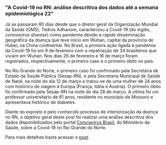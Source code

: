 ### "A Covid-19 no RN: análise descritiva dos dados até a semana epidemiológica 22"

Já se passaram 80 dias desde que o diretor geral da Organização Mundial da Saúde (OMS), Tedros Adhanom, caracterizou a Covid-19 (do inglês, *coronavirus disease*) como pandemia devido a rápide disseminação geográfica da doença que teve início em Wuhan, capital da província de Hubei, na China continental. No Brasil, a primeira ação ligada à pandemia da Covid-19 foi em 9 de fevereiro com a repatriação de 34 brasileiros que viviam em Wuhan. Nos dias 26 de fevereiro e 16 de março foram registrados, respectivamente, o primeiro caso e o primeiro óbito no país.

No Rio Grande do Norte, o primeiro caso foi confirmado pela Secretária de Estado da Saúde Pública (Sesap-RN), e pela Secretaria Municipal de Saúde de Natal, na noite do dia 12 de março e tratou-se de uma mulher de 24 anos com histórico de viagem à Europa (França, Itália e Áustria). O primeiro óbito foi confirmado pela Sesap-RN na noite do dia 28 de março. A vítima foi um professor universitário de 61 anos, residente no município de Mossoró e apresentava histórico de diabetes.

Diante do exposto e pelo conhecido processo de interiorização da doença no RN, o objetivo geral deste post foi realizar uma análise descritiva dos dados disponibilizados pelo portal [Coronavírus Brasil](https://covid.saude.gov.br/), do Ministério da Saúde, sobre a Covid-19 no Rio Grande do Norte. 

Para mais detalhes basta acessar o [post](https://www.thiagovalentim.me/post/a-covid-19-no-rn-analise-descritiva-dos-dados-da-semana-epidemiologica-22).

![]()


